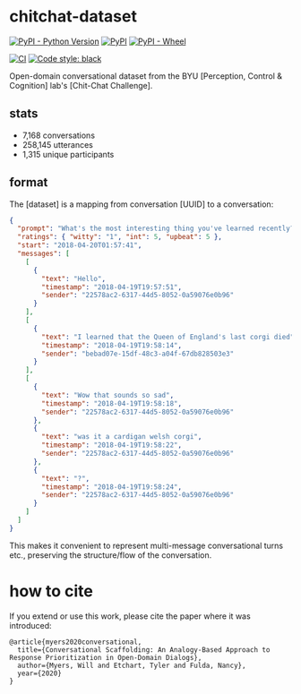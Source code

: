 # chitchat-dataset

[![PyPI - Python Version](https://img.shields.io/pypi/pyversions/chitchat_dataset)](https://pypi.org/project/chitchat-dataset/)
[![PyPI](https://img.shields.io/pypi/v/chitchat_dataset)](https://pypi.org/project/chitchat-dataset/)
[![PyPI - Wheel](https://img.shields.io/pypi/wheel/chitchat_dataset)](https://pypi.org/project/chitchat-dataset/)

[![CI](https://github.com/BYU-PCCL/chitchat-dataset/workflows/CI/badge.svg)](https://github.com/BYU-PCCL/chitchat-dataset/actions?query=workflow%3ACI)
[![Code style: black](https://img.shields.io/badge/code%20style-black-000000.svg)](https://github.com/psf/black)

Open-domain conversational dataset from the BYU
[Perception, Control & Cognition] lab's [Chit-Chat Challenge].

## stats

- 7,168 conversations
- 258,145 utterances
- 1,315 unique participants

## format

The [dataset] is a mapping from conversation [UUID] to a conversation:

```json
{
  "prompt": "What's the most interesting thing you've learned recently?",
  "ratings": { "witty": "1", "int": 5, "upbeat": 5 },
  "start": "2018-04-20T01:57:41",
  "messages": [
    [
      {
        "text": "Hello",
        "timestamp": "2018-04-19T19:57:51",
        "sender": "22578ac2-6317-44d5-8052-0a59076e0b96"
      }
    ],
    [
      {
        "text": "I learned that the Queen of England's last corgi died",
        "timestamp": "2018-04-19T19:58:14",
        "sender": "bebad07e-15df-48c3-a04f-67db828503e3"
      }
    ],
    [
      {
        "text": "Wow that sounds so sad",
        "timestamp": "2018-04-19T19:58:18",
        "sender": "22578ac2-6317-44d5-8052-0a59076e0b96"
      },
      {
        "text": "was it a cardigan welsh corgi",
        "timestamp": "2018-04-19T19:58:22",
        "sender": "22578ac2-6317-44d5-8052-0a59076e0b96"
      },
      {
        "text": "?",
        "timestamp": "2018-04-19T19:58:24",
        "sender": "22578ac2-6317-44d5-8052-0a59076e0b96"
      }
    ]
  ]
}
```

This makes it convenient to represent multi-message conversational turns etc., preserving the structure/flow of the conversation.

# how to cite

If you extend or use this work, please cite the paper where it was introduced:

```
@article{myers2020conversational,
  title={Conversational Scaffolding: An Analogy-Based Approach to Response Prioritization in Open-Domain Dialogs},
  author={Myers, Will and Etchart, Tyler and Fulda, Nancy},
  year={2020}
}
```